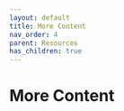 ```yaml
---
layout: default
title: More Content
nav_order: 4
parent: Resources
has_children: true
---
```


# More Content
